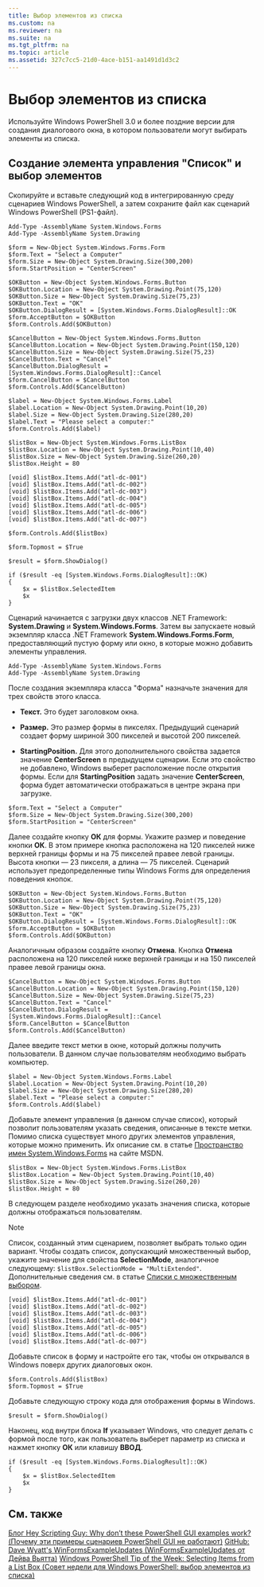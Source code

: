 ```yaml
---
title: Выбор элементов из списка
ms.custom: na
ms.reviewer: na
ms.suite: na
ms.tgt_pltfrm: na
ms.topic: article
ms.assetid: 327c7cc5-21d0-4ace-b151-aa1491d1d3c2
---
```

# Выбор элементов из списка
Используйте Windows PowerShell 3.0 и более поздние версии для создания диалогового окна, в котором пользователи могут выбирать элементы из списка.

## Создание элемента управления "Список" и выбор элементов
Скопируйте и вставьте следующий код в интегрированную среду сценариев Windows PowerShell, а затем сохраните файл как сценарий Windows PowerShell (PS1-файл).

```
Add-Type -AssemblyName System.Windows.Forms
Add-Type -AssemblyName System.Drawing

$form = New-Object System.Windows.Forms.Form 
$form.Text = "Select a Computer"
$form.Size = New-Object System.Drawing.Size(300,200) 
$form.StartPosition = "CenterScreen"

$OKButton = New-Object System.Windows.Forms.Button
$OKButton.Location = New-Object System.Drawing.Point(75,120)
$OKButton.Size = New-Object System.Drawing.Size(75,23)
$OKButton.Text = "OK"
$OKButton.DialogResult = [System.Windows.Forms.DialogResult]::OK
$form.AcceptButton = $OKButton
$form.Controls.Add($OKButton)

$CancelButton = New-Object System.Windows.Forms.Button
$CancelButton.Location = New-Object System.Drawing.Point(150,120)
$CancelButton.Size = New-Object System.Drawing.Size(75,23)
$CancelButton.Text = "Cancel"
$CancelButton.DialogResult = [System.Windows.Forms.DialogResult]::Cancel
$form.CancelButton = $CancelButton
$form.Controls.Add($CancelButton)

$label = New-Object System.Windows.Forms.Label
$label.Location = New-Object System.Drawing.Point(10,20) 
$label.Size = New-Object System.Drawing.Size(280,20) 
$label.Text = "Please select a computer:"
$form.Controls.Add($label) 

$listBox = New-Object System.Windows.Forms.ListBox 
$listBox.Location = New-Object System.Drawing.Point(10,40) 
$listBox.Size = New-Object System.Drawing.Size(260,20) 
$listBox.Height = 80

[void] $listBox.Items.Add("atl-dc-001")
[void] $listBox.Items.Add("atl-dc-002")
[void] $listBox.Items.Add("atl-dc-003")
[void] $listBox.Items.Add("atl-dc-004")
[void] $listBox.Items.Add("atl-dc-005")
[void] $listBox.Items.Add("atl-dc-006")
[void] $listBox.Items.Add("atl-dc-007")

$form.Controls.Add($listBox) 

$form.Topmost = $True

$result = $form.ShowDialog()

if ($result -eq [System.Windows.Forms.DialogResult]::OK)
{
    $x = $listBox.SelectedItem
    $x
}
```

Сценарий начинается с загрузки двух классов .NET Framework: **System.Drawing** и **System.Windows.Forms**. Затем вы запускаете новый экземпляр класса .NET Framework **System.Windows.Forms.Form**, предоставляющий пустую форму или окно, в которые можно добавить элементы управления.

```
Add-Type -AssemblyName System.Windows.Forms
Add-Type -AssemblyName System.Drawing
```

После создания экземпляра класса "Форма" назначьте значения для трех свойств этого класса.

-   **Текст.** Это будет заголовком окна.

-   **Размер.** Это размер формы в пикселях. Предыдущий сценарий создает форму шириной 300 пикселей и высотой 200 пикселей.

-   **StartingPosition.** Для этого дополнительного свойства задается значение **CenterScreen** в предыдущем сценарии. Если это свойство не добавлено, Windows выберет расположение после открытия формы. Если для **StartingPosition** задать значение **CenterScreen**, форма будет автоматически отображаться в центре экрана при загрузке.

```
$form.Text = "Select a Computer"
$form.Size = New-Object System.Drawing.Size(300,200) 
$form.StartPosition = "CenterScreen"
```

Далее создайте кнопку **OК** для формы. Укажите размер и поведение кнопки **ОК**. В этом примере кнопка расположена на 120 пикселей ниже верхней границы формы и на 75 пикселей правее левой границы. Высота кнопки — 23 пикселя, а длина — 75 пикселей. Сценарий использует предопределенные типы Windows Forms для определения поведения кнопок.

```
$OKButton = New-Object System.Windows.Forms.Button
$OKButton.Location = New-Object System.Drawing.Point(75,120)
$OKButton.Size = New-Object System.Drawing.Size(75,23)
$OKButton.Text = "OK"
$OKButton.DialogResult = [System.Windows.Forms.DialogResult]::OK
$form.AcceptButton = $OKButton
$form.Controls.Add($OKButton)
```

Аналогичным образом создайте кнопку **Отмена**. Кнопка **Отмена** расположена на 120 пикселей ниже верхней границы и на 150 пикселей правее левой границы окна.

```
$CancelButton = New-Object System.Windows.Forms.Button
$CancelButton.Location = New-Object System.Drawing.Point(150,120)
$CancelButton.Size = New-Object System.Drawing.Size(75,23)
$CancelButton.Text = "Cancel"
$CancelButton.DialogResult = [System.Windows.Forms.DialogResult]::Cancel
$form.CancelButton = $CancelButton
$form.Controls.Add($CancelButton)
```

Далее введите текст метки в окне, который должны получить пользователи. В данном случае пользователям необходимо выбрать компьютер.

```
$label = New-Object System.Windows.Forms.Label
$label.Location = New-Object System.Drawing.Point(10,20) 
$label.Size = New-Object System.Drawing.Size(280,20) 
$label.Text = "Please select a computer:"
$form.Controls.Add($label)
```

Добавьте элемент управления (в данном случае список), который позволит пользователям указать сведения, описанные в тексте метки. Помимо списка существует много других элементов управления, которые можно применить. Их описание см. в статье [Пространство имен System.Windows.Forms](http://msdn.microsoft.com/library/k50ex0x9(v=vs.110).aspx) на сайте MSDN.

```
$listBox = New-Object System.Windows.Forms.ListBox 
$listBox.Location = New-Object System.Drawing.Point(10,40) 
$listBox.Size = New-Object System.Drawing.Size(260,20) 
$listBox.Height = 80
```

В следующем разделе необходимо указать значения списка, которые должны отображаться пользователям.

> [!NOTE]
> Список, созданный этим сценарием, позволяет выбрать только один вариант. Чтобы создать список, допускающий множественный выбор, укажите значение для свойства **SelectionMode**, аналогичное следующему: `$listBox.SelectionMode = "MultiExtended"`. Дополнительные сведения см. в статье [Списки с множественным выбором](../Topic/Multiple-selection-List-Boxes.md).

```
[void] $listBox.Items.Add("atl-dc-001")
[void] $listBox.Items.Add("atl-dc-002")
[void] $listBox.Items.Add("atl-dc-003")
[void] $listBox.Items.Add("atl-dc-004")
[void] $listBox.Items.Add("atl-dc-005")
[void] $listBox.Items.Add("atl-dc-006")
[void] $listBox.Items.Add("atl-dc-007")
```

Добавьте список в форму и настройте его так, чтобы он открывался в Windows поверх других диалоговых окон.

```
$form.Controls.Add($listBox) 
$form.Topmost = $True
```

Добавьте следующую строку кода для отображения формы в Windows.

```
$result = $form.ShowDialog()
```

Наконец, код внутри блока **If** указывает Windows, что следует делать с формой после того, как пользователь выберет параметр из списка и нажмет кнопку **ОК** или клавишу **ВВОД**.

```
if ($result -eq [System.Windows.Forms.DialogResult]::OK)
{
    $x = $listBox.SelectedItem
    $x
}
```

## См. также
[Блог Hey Scripting Guy: Why don’t these PowerShell GUI examples work? (Почему эти примеры сценариев PowerShell GUI не работают)](http://go.microsoft.com/fwlink/?LinkId=506644)
[GitHub: Dave Wyatt's WinFormsExampleUpdates (WinFormsExampleUpdates от Дейва Вьятта)](https://github.com/dlwyatt/WinFormsExampleUpdates)
[Windows PowerShell Tip of the Week: Selecting Items from a List Box (Совет недели для Windows PowerShell: выбор элементов из списка)](http://technet.microsoft.com/library/ff730949.aspx)



<!--HONumber=Apr16_HO1-->


